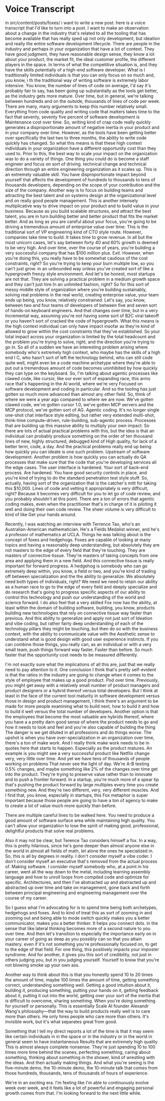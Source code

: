 # Voice Transcript

in src/content/posts/foxes/ i want to write a new post. here is a voice transcript that I'd like to turn into a post. I want to make an observation about a change in the industry that's related to all the tooling that has become available that has really sped up not only development, but ideation and really the entire software development lifecycle. There are people in the industry and perhaps in your organization that have a lot of context. They have good judgment, they have reasonable design sense, they know a lot about your product, the market fit, the ideal customer profile, the different players in the space. In terms of what the competitive situation is, and they have the skills potentially of a high-end software developer. What is l traditionally limited individuals is that you can only focus on so much and, you know, i th the traditional way of writing software is extremely labor intensive. You know, the number of lines of code on average, I'd say it's probably fair to say, has been going up substantially as the tools get better, as the industry gets more mature. Over time, but in general, we're talking between hundreds and on the outside, thousands of lines of code per week. There are many, many arguments to keep this number relatively small. Everything from code quality and writing code that matters takes time to the fact that seventy, seventy five percent of software development is Maintenance cost over time. So, writing kind of crap code really quickly generates a disproportionate amount of negative inertia in your product and in your company over time. However, as the tools have been getting better over specifically the last two to three months, the ability to write code quickly has changed. So what this means is that these high context individuals in your organization have a different opportunity cost than they used to. Prior to this, the best way to scale your impact on the organization was to do a variety of things. One thing you could do is become a staff engineer and focus on sort of driving. technical change and technical direction through an entire engineering organization as it scales up. This is an extremely valuable skill. You have disproportionate impact beyond yourself that affects the development of hundreds to thousands to tens of thousands developers, depending on the scope of your contribution and the size of the company. Another way is to focus on building teams and attracting the best talent and on systems design at the organizational level and on really good people management. This is another intensely multiplicative way to drive impact on your product and to build value in your business. Because as you build scalable structures, and attract the best talent, you are in turn building better and better product that fits the market better. And as long as you are careful about your focus, you're going to be driving a tremendous amount of enterprise value over time. This is the traditional sort of VP engineering kind of CTO style route. However, companies take time to build. It takes time to grow revenue. In all but the most unicorn cases, let's say between forty 40 and 60% growth is deemed to be very high. And over time, over the course of years, you're building a very successful company that has $100 million plus. Exit. However, when you're doing this, you really have to be somewhat cautious of the cost constraints, right? So you're trying to keep your burn multiple low, so you can't just grow. in an unbounded way unless you've created sort of like a hypergrowth frenzy style environment. And let's be honest, most startups are not that. They are solving a practical problem in a medium growth space and they can't just hire In an unlimited fashion, right? So for this sort of messy middle style of organization where you're building sustainably, solving real problems in the real world, creating enterprise value, your team ends up being, you know, relatively constrained. Let's say, you know, between two and four teams of developers of between five and seven sort of hands-on keyboard engineers. And that changes over time, but in a very Incremental way, assuming you're not having some sort of B2C viral takeoff or you haven't sort of cracked the code of hypergrowth. What this means is the high context individual can only have impact insofar as they're kind of allowed to grow within the cost constraints that they've established. So your total impact across your organization is limited by the total headcount and the problem you're trying to solve, right, and the direction you're trying to go in. So all of a sudden we have an interesting problem arising where somebody who's extremely high context, who maybe has the skills of a high end I C, who hasn't sort of left the technology behind, who can still code quite well, might even be a code machine archetype where they're able to put out a tremendous amount of code becomes uninhibited by how quickly they can type on the keyboard. So, I'm talking about agentic processes like clawed code, like cursor, like our ever sort of expanding race, this arms race that's happening in the AI world, where we're very Focused on software development and coding in particular. And so the tooling has just gotten so much more advanced than almost any other field. So, think of where we were a year ago compared to where we are now. We've gotten clawed code, we've gotten cursor 1.0, we've gotten MCP servers and the MCP protocol, we've gotten sort of AG. Agentic coding. It's no longer single one-shot chat interface style editing, but rather very extended multi-shot, think-time compute-driven, rule-building, sub-agentic process. Processes that are building up this massive ability to multiply your own impact. So there are lots of actual practical problems with this, but the idea is that an individual can probably produce something on the order of ten thousand lines of new, highly structured, debugged kind of High quality, for lack of a better term, code, a day. And the practical problems really end up being how quickly you can ideate is one such problem. Upstream of software development. Another problem is how quickly you can actually do QA processes that make sure that the code that you're developing services all the edge cases. The user interface is hardened. Your sort of back-end process. Are hardened. You have good security controls in place, and you're kind of trying to do the standard penetration test style stuff. So, actually, having sort of the organization that is the catcher's mitt for taking this $10,000. Lines of code and vetting it appropriately is very difficult, right? Because it becomes very difficult for you to let go of code review, and you probably shouldn't at this point. There are a ton of errors that agentic coding makes, even when the practitioner that's in charge of it is piloting it well and doing their own code review. The sheer volume is very difficult to kind of like Get your hands around.

Recently, I was watching an interview with Terrence Tao, who's an Australian-American mathematician. He's a Fields Medalist winner, and he's a professor of mathematics at UCLA. Things he was talking about is the concept of foxes and hedgehogs. Foxes are capable of looking at many topics and having a reasonably deep understanding, but absolutely they are not masters to the edge of every field that they're touching. They are masters of connective tissue. They're masters of taking concepts from one area and applying them in a new field. And this connective tissue is really important for forward progress. A hedgehog is somebody who can go extremely deep within, you know, a field or two, and you're kind of trading off between specialization and the the ability to generalize. We absolutely need both types of individuals, right? We need we need to retain our ability as a human race to go to the edge of every field and deeply specialize and do research that's going to progress specific aspects of our ability to control this technology and push our understanding of the world and science forward. I do also feel that a very skilled Fox now has the ability, at least within the domain of building software, building, you know, products building new technologies that rely on connective tissue way faster than previous. And this ability to generalize and apply not just sort of Ideation and vibe coding, but rather fairly deep understanding of each of the technology pillars they might be touching, but then do so with the business context, with the ability to communicate value with the Aesthetic sense to understand what is good design with good user experience instincts. If you can combine those things, you really can, as an individual or with a very small team, push things forward way faster. Faster than before. So much faster that the opportunity cost needs to be measured differently.

I'm not exactly sure what the implications of all this are, just that we really need to pay attention to it. One conclusion I think that's pretty self-evident is that the ratios in the industry are going to change when it comes to the style of employee that makes up a good product. Pod over time. Previously, you might get away with a relatively small number of product managers and product designers or a hybrid thereof versus total developers. But I think at least in the face of the current tool maturity in software development versus those in design and product management, I think there's an argument to be made for more people examining what to build next, how to build it and how to build it well versus the total number of developers. Another option is that the employees that become the most valuable are hybrids thereof, where you have a a pretty darn good sense of where the product needs to go and how it needs to look and feel and you're also capable of building the thing The danger is we get diluted in all professions and do things worse. The upshot is when you have over-specialization in an organization over time, there's a ton of make work. And I really think make work needs to be in quotes here that starts to happen. Especially as the product matures. An example is you might see a very successful product like Netflix change very, very little over time. And yet we have tens of thousands of people working on problems That never see the light of day. We're A-B testing 0.5% changes, and maybe something like 2% of the changes over time get into the product. They're trying to preserve value rather than to innovate and to push a frontier forward. In a startup, you're much more of a spear tip that's pushing the product forward by large multiples every time you create something new. And they're two different, very, very different muscles. And I find that, you know, especially in startups, this Fox metaphor is super important because those people are going to have a ton of agency to make to create a lot of value much more quickly than before. 

There are multiple careful lines to be walked here. You need to produce a good amount of software surface area while maintaining high quality. You can't allow your organization to lose the spirit of making good, professional, delightful products that solve real problems.

Also it may not be clear, but Terence Tao considers himself a fox. In a way, this is pretty hilarious, since he's gone deeper than almost anyone else in the world in almost all fields of math, let alone the ones he specialized in. So, this is all by degrees in reality. I don't consider myself a vibe coder. I don't consider myself an executive that's removed from the actual process of. Making software. I consider myself somebody who, at a point in his career, went all the way down to the metal, including learning assembly language and how to unroll loops from compiled code and optimize for specific. Architectures, and then I've abstracted up and abstracted up and abstracted up over time and take on management, gone back and forth between principal engineering and engineering management over the course of my career. 

So I guess what I'm advocating for is to spend time being both archetypes, hedgehogs and foxes. And to kind of treat this as sort of zooming in and zooming out and being able to mode switch quickly makes you a better communicator, makes you a better thinker. It helps you connect dots. in the sense that like lateral thinking becomes more of a second nature to you over time. And then let's transition to especially the importance early on in your career of going as deep as you possibly can so that you attain mastery. even if it's not something you're professionally focused on, to get to the edge of that field. For one thing, this positively impacts your imposter syndrome. And for another, it gives you this sort of credibility, not just in others judging you, but in you judging yourself. Yourself to know that you're not blowing smoke up your own ass.

Another way to think about this is that you honestly spend 10 to 20 times the amount of time, maybe 100 times the amount of time, getting something correct, understanding something well. Getting a good intuition about it, building it, producing something, putting your hands on it, getting feedback about it, putting it out into the world, getting over your sort of the inertia that is difficult to overcome, sharing something. When you're doing something for yourself or personally. This is essentially Scale AI founder Alexandr Wang's philosophy—that the way to build products really well is to care more than others. He only hires people who care more than others. It's invisible work, but it's what separates great from good.

Something that I tell my direct reports a lot of the time is that it may seem like certain individuals in in the space or in the industry or in the world in general seem to have instantaneous Results that are extremely high quality This is almost always complete nonsense. They're just spending 10 to 100 times more time behind the scenes, perfecting something, caring about something, thinking about something in the shower, kind of wrestling with the ideas. And then actually making things. And what you're seeing is the five-minute demo, the 10-minute demo, the 10-minute talk that comes from those hundreds, thousands, tens of thousands of hours of experience. 

We're in an exciting era. I'm feeling like I'm able to continuously evolve week over week, and it feels like a lot of powerful and engaging personal growth comes from that. I'm looking forward to the next little while.